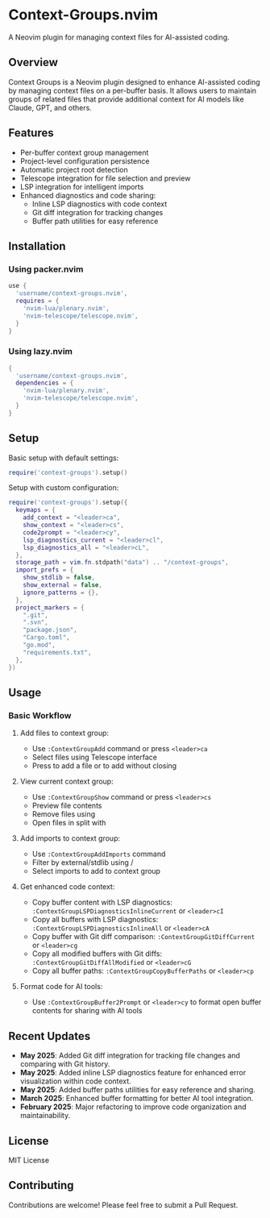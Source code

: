 # Context-Groups.nvim

A Neovim plugin for managing context files for AI-assisted coding.

## Overview

Context Groups is a Neovim plugin designed to enhance AI-assisted coding by managing context files on a per-buffer basis. It allows users to maintain groups of related files that provide additional context for AI models like Claude, GPT, and others.

## Features

- Per-buffer context group management
- Project-level configuration persistence
- Automatic project root detection
- Telescope integration for file selection and preview
- LSP integration for intelligent imports
- Enhanced diagnostics and code sharing:
  - Inline LSP diagnostics with code context
  - Git diff integration for tracking changes
  - Buffer path utilities for easy reference

## Installation

### Using packer.nvim

```lua
use {
  'username/context-groups.nvim',
  requires = {
    'nvim-lua/plenary.nvim',
    'nvim-telescope/telescope.nvim',
  }
}
```

### Using lazy.nvim

```lua
{
  'username/context-groups.nvim',
  dependencies = {
    'nvim-lua/plenary.nvim',
    'nvim-telescope/telescope.nvim',
  }
}
```

## Setup

Basic setup with default settings:

```lua
require('context-groups').setup()
```

Setup with custom configuration:

```lua
require('context-groups').setup({
  keymaps = {
    add_context = "<leader>ca",
    show_context = "<leader>cs",
    code2prompt = "<leader>cy",
    lsp_diagnostics_current = "<leader>cl",
    lsp_diagnostics_all = "<leader>cL",
  },
  storage_path = vim.fn.stdpath("data") .. "/context-groups",
  import_prefs = {
    show_stdlib = false,
    show_external = false,
    ignore_patterns = {},
  },
  project_markers = {
    ".git",
    ".svn",
    "package.json",
    "Cargo.toml",
    "go.mod",
    "requirements.txt",
  },
})
```

## Usage

### Basic Workflow

1. Add files to context group:
   - Use `:ContextGroupAdd` command or press `<leader>ca`
   - Select files using Telescope interface
   - Press <CR> to add a file or <C-Space> to add without closing

2. View current context group:
   - Use `:ContextGroupShow` command or press `<leader>cs`
   - Preview file contents
   - Remove files using <C-d>
   - Open files in split with <C-v>

3. Add imports to context group:
   - Use `:ContextGroupAddImports` command
   - Filter by external/stdlib using <C-e>/<C-t>
   - Select imports to add to context group

4. Get enhanced code context:
   - Copy buffer content with LSP diagnostics: `:ContextGroupLSPDiagnosticsInlineCurrent` or `<leader>cI`
   - Copy all buffers with LSP diagnostics: `:ContextGroupLSPDiagnosticsInlineAll` or `<leader>cA`
   - Copy buffer with Git diff comparison: `:ContextGroupGitDiffCurrent` or `<leader>cg`
   - Copy all modified buffers with Git diffs: `:ContextGroupGitDiffAllModified` or `<leader>cG`
   - Copy all buffer paths: `:ContextGroupCopyBufferPaths` or `<leader>cp`

5. Format code for AI tools:
   - Use `:ContextGroupBuffer2Prompt` or `<leader>cy` to format open buffer contents for sharing with AI tools

## Recent Updates

- **May 2025**: Added Git diff integration for tracking file changes and comparing with Git history.
- **May 2025**: Added inline LSP diagnostics feature for enhanced error visualization within code context.
- **May 2025**: Added buffer paths utilities for easy reference and sharing.
- **March 2025**: Enhanced buffer formatting for better AI tool integration.
- **February 2025**: Major refactoring to improve code organization and maintainability.

## License

MIT License

## Contributing

Contributions are welcome! Please feel free to submit a Pull Request.

